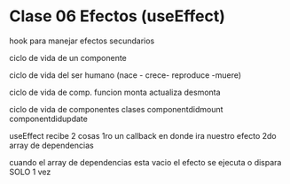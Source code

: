 # Clase 06 Efectos (useEffect)

hook para manejar efectos secundarios

ciclo de vida de un componente

ciclo de vida del ser humano (nace - crece- reproduce -muere)

ciclo de vida de comp. funcion
monta
actualiza
desmonta

ciclo de vida de componentes clases
componentdidmount
componentdidupdate

useEffect recibe 2 cosas 
1ro un callback en donde ira nuestro efecto
2do array de dependencias

cuando el array de dependencias esta vacio el efecto se ejecuta o dispara SOLO 1 vez